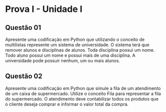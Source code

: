 <h1> Prova I - Unidade I </h1>
<h2> Questão 01 </h2>
<p> Apresente uma codificação em Python que utilizando o conceito de multilistas represente um sistema de universidade. O sistema terá que remover alunos e disciplinas de alunos. Toda disciplina possui um nome. Todo aluno possui um nome e possui mais de uma disciplina. A universidade pode possuir nenhum, um ou mais alunos. </p>
<h2> Questão 02 </h2>
<p> Apresente uma codificação em Python que simule a fila de um atendimento de um caixa de supermercado. Utilize o conceito Fila para representar a fila do supermercado. O atendimento deve contabilizar todos os produtos que o cliente deseja comprar e informar o valor total da compra. </p>
